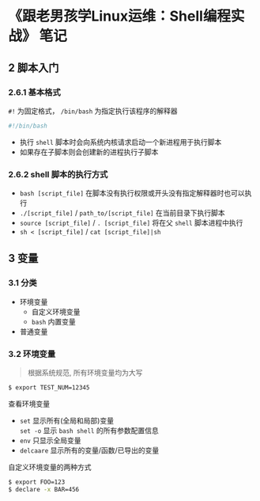 # 《跟老男孩学Linux运维：Shell编程实战》 笔记

## 2 脚本入门
### 2.6.1 基本格式
`#!` 为固定格式， `/bin/bash` 为指定执行该程序的解释器

```bash
#!/bin/bash
```

- 执行 `shell` 脚本时会向系统内核请求启动一个新进程用于执行脚本
- 如果存在子脚本则会创建新的进程执行子脚本

### 2.6.2 shell 脚本的执行方式
- `bash [script_file]` 在脚本没有执行权限或开头没有指定解释器时也可以执行
- `./[script_file]` / `path_to/[script_file]` 在当前目录下执行脚本
- `source [script_file]` / `. [script_file]` 将在父 `shell` 脚本进程中执行
- `sh < [script_file]` / `cat [script_file]|sh`

## 3 变量
### 3.1 分类
- 环境变量
    - 自定义环境变量
    - `bash` 内置变量
- 普通变量

### 3.2 环境变量
> 根据系统规范, 所有环境变量均为大写

```bash
$ export TEST_NUM=12345
```

查看环境变量
- `set` 显示所有(全局和局部)变量  
    `set -o` 显示 `bash shell` 的所有参数配置信息
- `env` 只显示全局变量
- `delcaare` 显示所有的变量/函数/已导出的变量

自定义环境变量的两种方式
```bash
$ export FOO=123
$ declare -x BAR=456
```